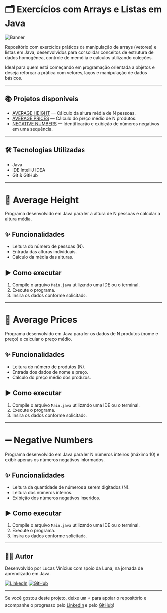 # 🗂️ Exercícios com Arrays e Listas em Java

![Banner](https://github.com/LucVinicius-DEV/ArrayLists/blob/main/assets/banner.png)

Repositório com exercícios práticos de manipulação de arrays (vetores) e listas em Java, desenvolvidos para consolidar conceitos de estrutura de dados homogênea, controle de memória e cálculos utilizando coleções.

Ideal para quem está começando em programação orientada a objetos e deseja reforçar a prática com vetores, laços e manipulação de dados básicos.

---

## 📚 Projetos disponíveis

- [AVERAGE HEIGHT](./AVERAGE%20HEIGHT) — Cálculo da altura média de N pessoas.
- [AVERAGE PRICES](./AVERAGE%20PRICES) — Cálculo do preço médio de N produtos.
- [NEGATIVE NUMBERS](./NEGATIVE%20NUMBERS) — Identificação e exibição de números negativos em uma sequência.

---

## 🛠️ Tecnologias Utilizadas

- Java
- IDE IntelliJ IDEA
- Git & GitHub

---

# 📏 Average Height

Programa desenvolvido em Java para ler a altura de N pessoas e calcular a altura média.

## ✨ Funcionalidades

- Leitura do número de pessoas (N).
- Entrada das alturas individuais.
- Cálculo da média das alturas.

## ▶️ Como executar

1. Compile o arquivo `Main.java` utilizando uma IDE ou o terminal.
2. Execute o programa.
3. Insira os dados conforme solicitado.

---

# 🛒 Average Prices

Programa desenvolvido em Java para ler os dados de N produtos (nome e preço) e calcular o preço médio.

## ✨ Funcionalidades

- Leitura do número de produtos (N).
- Entrada dos dados de nome e preço.
- Cálculo do preço médio dos produtos.

## ▶️ Como executar

1. Compile o arquivo `Main.java` utilizando uma IDE ou o terminal.
2. Execute o programa.
3. Insira os dados conforme solicitado.

---

# ➖ Negative Numbers

Programa desenvolvido em Java para ler N números inteiros (máximo 10) e exibir apenas os números negativos informados.

## ✨ Funcionalidades

- Leitura da quantidade de números a serem digitados (N).
- Leitura dos números inteiros.
- Exibição dos números negativos inseridos.

## ▶️ Como executar

1. Compile o arquivo `Main.java` utilizando uma IDE ou o terminal.
2. Execute o programa.
3. Insira os dados conforme solicitado.

---

## 👨‍💻 Autor

Desenvolvido por Lucas Vinícius com apoio da Luna, na jornada de aprendizado em Java.

[![LinkedIn](https://img.shields.io/badge/LinkedIn-Lucas%20Vinícius-blue?style=flat&logo=linkedin)](https://www.linkedin.com/in/lucas-vin%C3%ADcius-05b41a35b/)
[![GitHub](https://img.shields.io/badge/GitHub-LucVinicius--DEV-black?style=flat&logo=github)](https://github.com/LucVinicius-DEV)

---

Se você gostou deste projeto, deixe um ⭐ para apoiar o repositório e acompanhe o progresso pelo [LinkedIn](https://www.linkedin.com/in/lucas-vin%C3%ADcius-05b41a35b/) e pelo [GitHub](https://github.com/LucVinicius-DEV)!
